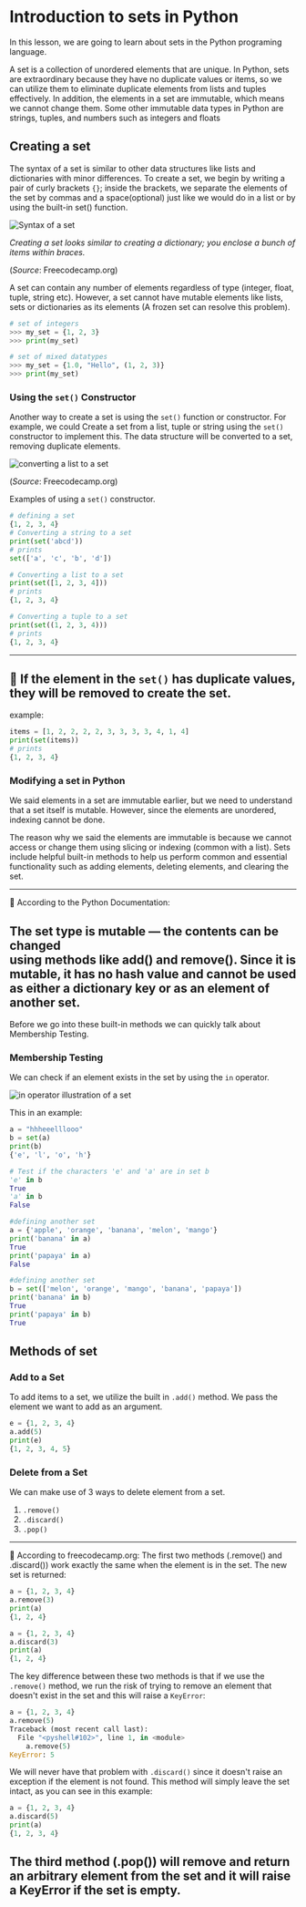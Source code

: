 # Introduction to sets in Python
In this lesson, we are going to learn about sets in the Python programing language.

A set is a collection of unordered elements that are unique. In Python, sets are extraordinary because they have no duplicate values or items, so we can utilize them to eliminate duplicate elements from lists and tuples effectively. In addition, the elements in a set are immutable, which means we cannot change them. Some other immutable data types in Python are strings, tuples, and numbers such as integers and floats

## Creating a set

The syntax of a set is similar to other data structures like lists and dictionaries with minor differences. To create a set, we begin by writing a pair of curly brackets `{}`; inside the brackets, we separate the elements of the set by commas and a space(optional) just like we would do in a list or by using the built-in set() function.

![Syntax of a set](pictures/sets.png)

*Creating a set looks similar to creating a dictionary; you enclose a bunch of items within braces.*

(*Source*: Freecodecamp.org)

A set can contain any number of elements regardless of type (integer, float, tuple, string etc). However, a set cannot have mutable elements like lists, sets or dictionaries as its elements (A frozen set can resolve this problem).

```python
# set of integers
>>> my_set = {1, 2, 3}
>>> print(my_set)

# set of mixed datatypes
>>> my_set = {1.0, "Hello", (1, 2, 3)}
>>> print(my_set)

```

### Using the `set()` Constructor
Another way to create a set is using the `set()` function or constructor. For example, we could Create a set from a list, tuple or string using the `set()` constructor to implement this. The data structure will be converted to a set, removing duplicate elements.

![converting a list to a set](pictures/sets1.png)

(*Source*: Freecodecamp.org)

Examples of using a `set()` constructor.

```python
# defining a set
{1, 2, 3, 4}
# Converting a string to a set
print(set('abcd'))
# prints
set(['a', 'c', 'b', 'd'])

# Converting a list to a set
print(set([1, 2, 3, 4]))
# prints
{1, 2, 3, 4}

# Converting a tuple to a set
print(set((1, 2, 3, 4)))
# prints
{1, 2, 3, 4}
```

--------------------------------------------------
:memo: If the element in the `set()` has duplicate values, they will be removed to create the set.
--------------------------------------------------

example:

```python
items = [1, 2, 2, 2, 2, 3, 3, 3, 3, 4, 1, 4]
print(set(items))
# prints
{1, 2, 3, 4}
```

### Modifying a set in Python
We said elements in a set are immutable earlier, but we need to understand that a set itself is mutable. However, since the elements are unordered, indexing cannot be done.  

The reason why we said the elements are immutable is because we cannot access or change them using slicing or indexing (common with a list). Sets include helpful built-in methods to help us perform common and essential functionality such as adding elements, deleting elements, and clearing the set.

--------------------------------------------------------
:memo: According to the Python Documentation:          
                                                      
The set type is mutable — the contents can be changed  
using methods like add() and remove(). Since it is     
mutable, it has no hash value and cannot be used       
as either a dictionary key or as an element of another set.
---------------------------------------------------------                                                   

Before we go into these built-in methods we can quickly talk about Membership Testing.

### Membership Testing
We can check if an element exists in the set by using the `in` operator.

![in operator illustration of a set](pictures/sets.png)

This in an example:
``` python
a = "hhheeelllooo"
b = set(a)
print(b)
{'e', 'l', 'o', 'h'}

# Test if the characters 'e' and 'a' are in set b
'e' in b
True
'a' in b
False

#defining another set
a = {'apple', 'orange', 'banana', 'melon', 'mango'}
print('banana' in a)
True
print('papaya' in a)
False

#defining another set
b = set(['melon', 'orange', 'mango', 'banana', 'papaya'])
print('banana' in b)
True
print('papaya' in b)
True
```
## Methods of set

### Add to a Set
To add items to a set, we utilize the built in `.add()` method. We pass the element we want to add as an argument.

``` python
e = {1, 2, 3, 4}
a.add(5)
print(e)
{1, 2, 3, 4, 5}
```

### Delete from a Set

We can make use of 3 ways to delete element from a set.
1. `.remove()`
2. `.discard()`
3. `.pop()`

-----------------------------------------------------
:memo: According to freecodecamp.org:
The first two methods (.remove() and .discard()) work exactly the same when the element is in the set. The new set is returned:

``` python
a = {1, 2, 3, 4}
a.remove(3)
print(a)
{1, 2, 4}

a = {1, 2, 3, 4}
a.discard(3)
print(a)
{1, 2, 4}
```

The key difference between these two methods is that if we use the `.remove()` method, we run the risk of trying to remove an element that doesn't exist in the set and this will raise a `KeyError`:

``` python
a = {1, 2, 3, 4}
a.remove(5)
Traceback (most recent call last):
  File "<pyshell#102>", line 1, in <module>
    a.remove(5)
KeyError: 5
```

We will never have that problem with `.discard()` since it doesn't raise an exception if the element is not found. This method will simply leave the set intact, as you can see in this example:

``` python
a = {1, 2, 3, 4}
a.discard(5)
print(a)
{1, 2, 3, 4}
```
The third method (.pop()) will remove and return an arbitrary element from the set and it will raise a KeyError if the set is empty.
---------------------------------------------------------